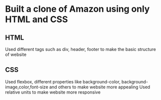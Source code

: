 # Built a clone of Amazon using only HTML and CSS

## HTML

Used different tags such as div, header, footer to make the basic structure of website

## CSS

Used flexbox, different properties like background-color, background-image,color,font-size and others to make website more appealing
Used relative units to make website more responsive